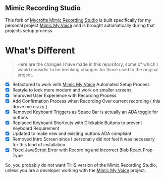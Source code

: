 Mimic Recording Studio
---

This fork of [Mycrofts Mimic Recording Studio](https://github.com/MycroftAI/mimic-recording-studio) is built specifically for my personal project [Mimic My Voice](https://github.com/manifestinteractive/mimic-my-voice) and is brought automatically during that projects setup process.

What's Different
===

> Here are the changes I have made in this repository, some of which I would consider to be breaking changes for those used to the original project.

- [X] Refactored to work with [Mimic My Voice](https://github.com/manifestinteractive/mimic-my-voice) Automated Setup Process
- [X] Restyle to look more modern and work on smaller screens
- [X] Improved User Experience with Recording Process
- [X] Add Confirmation Process when Recording Over current recording ( this drove me crazy )
- [X] Removed Keyboard Triggers as Space Bar is actually an ADA toggle for buttons
- [X] Replaced Keyboard Shortcuts with Clickable Buttons to prevent Keyboard Requirement
- [X] Updated to make new and existing buttons ADA compliant
- [X] Removed Intro Screen since I personally did not feel it was necessary for this kind of installation
- [X] Fixed JavaScript Error with Recording and Incorrect Blob React Prop-Type

So, you probably do not want THIS version of the Mimic Recording Studio, unless you are a developer working with the [Mimic My Voice](https://github.com/manifestinteractive/mimic-my-voice) project.
